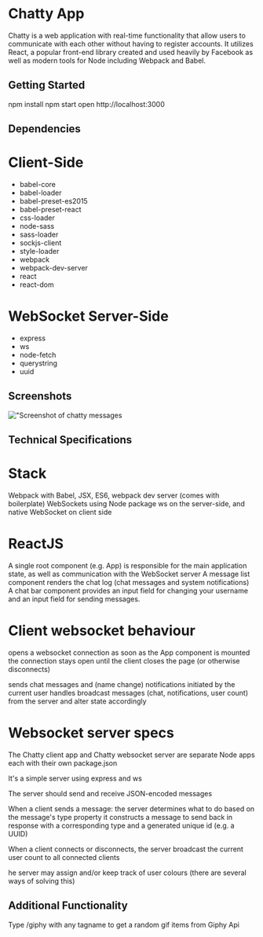 Chatty App
=====================

Chatty is a web application with real-time functionality that allow users to communicate with each other without having to register accounts. It utilizes React, a popular front-end library created and used heavily by Facebook as well as modern tools for Node including Webpack and Babel.

## Getting Started

npm install
npm start
open http://localhost:3000

## Dependencies

# Client-Side

- babel-core
- babel-loader
- babel-preset-es2015
- babel-preset-react
- css-loader
- node-sass
- sass-loader
- sockjs-client
- style-loader
- webpack
- webpack-dev-server
- react
- react-dom

# WebSocket Server-Side

- express
- ws
- node-fetch
- querystring
- uuid

## Screenshots

!["Screenshot of chatty messages]()

## Technical Specifications

# Stack

Webpack with Babel, JSX, ES6, webpack dev server (comes with boilerplate)
WebSockets using Node package ws on the server-side, and native WebSocket on client side

# ReactJS

A single root component (e.g. App) is responsible for the main application state, as well as communication with the WebSocket server
A message list component renders the chat log (chat messages and system notifications)
A chat bar component provides an input field for changing your username and an input field for sending messages. 

# Client websocket behaviour

opens a websocket connection as soon as the App component is mounted
the connection stays open until the client closes the page (or otherwise disconnects)

sends chat messages and (name change) notifications initiated by the current user
handles broadcast messages (chat, notifications, user count) from the server and alter state accordingly

# Websocket server specs

The Chatty client app and Chatty websocket server are separate Node apps each with their own package.json

It's a simple server using express and ws

The server should send and receive JSON-encoded messages

When a client sends a message:
the server determines what to do based on the message's type property
it constructs a message to send back in response with a corresponding type and a generated unique id (e.g. a UUID)

When a client connects or disconnects, the server broadcast the current user count to all connected clients

he server may assign and/or keep track of user colours (there are several ways of solving this)

## Additional Functionality

Type /giphy with any tagname to get a random gif items from Giphy Api
